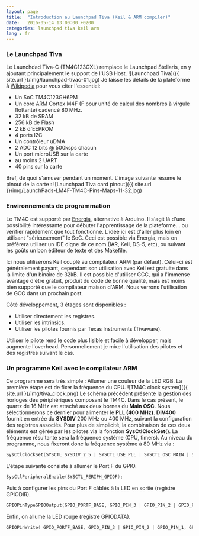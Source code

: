 ```yaml
---
layout: page
title:  "Introduction au Launchpad Tiva (Keil & ARM compiler)"
date:   2016-05-14 13:00:00 +0200
categories: launchpad tiva keil arm
lang : fr
---
```


### Le Launchpad Tiva
Le Launchdad Tiva-C (TM4C123GXL) remplace le Launchpad Stellaris, en y ajoutant principalement le support de l'USB Host.
![Launchpad Tiva]({{ site.url }}/img/launchpad-tivac-01.jpg)
Je laisse les détails de la plateforme à [Wikipedia](https://en.wikipedia.org/wiki/Tiva-C_LaunchPad) pour vous citer l'essentiel:

* Un SoC TM4C123GH6PM
* Un core ARM Cortex M4F (F pour unité de calcul des nombres à virgule flottante) cadencé 80 MHz.
* 32 kB de SRAM
* 256 kB de Flash
* 2 kB d'EEPROM
* 4 ports I2C
* Un contrôleur uDMA
* 2 ADC 12 bits @ 500ksps chacun
* Un port microUSB sur la carte
* au moins 2 UART
* 40 pins sur la carte

Bref, de quoi s'amuser pendant un moment. L'image suivante résume le pinout de la carte :
![Launchpad Tiva card pinout]({{ site.url }}/img/LaunchPads-LM4F-TM4C-Pins-Maps-11-32.jpg)


### Environnements de programmation
Le TM4C est supporté par [Energia](http://energia.nu), alternative à Arduino. Il s'agit là d'une possibilité intéressante pour débuter l'apprentissage de la plateforme... ou vérifier rapidement que tout fonctionne.
L'idée ici est d'aller plus loin en utilisant "sérieusement" le SoC. Ceci est possible via Energia, mais on préfèrera utiliser un IDE digne de ce nom (IAR, Keil, DS-5, etc), ou suivant les goûts un bon éditeur de texte et des Makefile.

Ici nous utiliserons Keil couplé au compilateur ARM (par défaut). Celui-ci est généralement payant, cependant son utilisation avec Keil est gratuite dans la limite d'un binaire de 32kB. Il est possible d'utiliser GCC, qui a l'immense avantage d'être gratuit, produit du code de bonne qualité, mais est moins bien supporté que le compilateur maison d'ARM. Nous verrons l'utilisation de GCC dans un prochain post.

Côté développement, 3 étages sont disponibles :

* Utiliser directement les registres.
* Utiliser les intrinsics.
* Utiliser les pilotes fournis par Texas Instruments (Tivaware).

Utiliser le pilote rend le code plus lisible et facile à développer, mais augmente l'overhead. Personnellement je mixe l'utilisation des pilotes et des registres suivant le cas.



### Un programme Keil avec le compilateur ARM
Ce programme sera très simple : Allumer une couleur de la LED RGB.
La première étape est de fixer la fréquence du CPU.
![TM4C clock system]({{ site.url }}/img/tiva_clock.png)
Le schéma précédent présente la gestion des horloges des périphériques composant le TM4C. Dans le cas présent, le quartz de 16 MHz est attaché aux deux bornes du **Main OSC**. Nous sélectionnerons ce dernier pour alimenter le **PLL (400 MHz)**. **DIV400**  fournit en entrée du **SYSDIV** 200 MHz ou 400 MHz, suivant la configuration des registres associés. Pour plus de simplicité, la combinaison de ces deux éléments est gérée par les pilotes via la fonction **SysCtlClockSet()**. La fréquence résultante sera la fréquence système (CPU, timers). Au niveau du programme, nous fixeront donc la fréquence système à 80 MHz via :

```c
SysCtlClockSet(SYSCTL_SYSDIV_2_5 | SYSCTL_USE_PLL | SYSCTL_OSC_MAIN | SYSCTL_XTAL_16MHZ);
```

L'étape suivante consiste à allumer le Port F du GPIO.
```c
SysCtlPeripheralEnable(SYSCTL_PERIPH_GPIOF);
```

Puis à configurer les pins du Port F câblés à la LED en sortie (registre GPIODIR).
```c
GPIOPinTypeGPIOOutput(GPIO_PORTF_BASE, GPIO_PIN_3 | GPIO_PIN_2 | GPIO_PIN_1);
```

Enfin, on allume la LED rouge (registre GPIODATA).
```c
GPIOPinWrite( GPIO_PORTF_BASE, GPIO_PIN_3 | GPIO_PIN_2 | GPIO_PIN_1, GPIO_PIN_1 );
```
